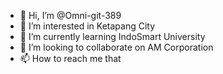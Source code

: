 - 👋 Hi, I’m @Omni-git-389
- 👀 I’m interested in Ketapang City
- 🌱 I’m currently learning IndoSmart University
- 💞️ I’m looking to collaborate on AM Corporation
- 📫 How to reach me that

<!---
Omni-git-389/Omni-git-389 is a ✨ special ✨ repository because its `README.md` (this file) appears on your GitHub profile.
You can click the Preview link to take a look at your changes.
--->
